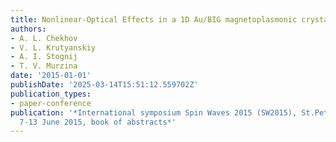 ```yaml
---
title: Nonlinear-Optical Effects in a 1D Au/BIG magnetoplasmonic crystals
authors:
- A. L. Chekhov
- V. L. Krutyanskiy
- A. I. Stognij
- T. V. Murzina
date: '2015-01-01'
publishDate: '2025-03-14T15:51:12.559702Z'
publication_types:
- paper-conference
publication: '*International symposium Spin Waves 2015 (SW2015), St.Petersburg, Russia,
  7-13 June 2015, book of abstracts*'
---
```

